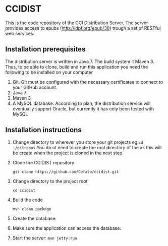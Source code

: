 CCIDIST
=======

This is the code repository of the CCI Distribution Server. The server provides access to
epubs (http://idpf.org/epub/30) trough a set of RESTful web services.

Installation prerequisites
--------------------------

The distribution server is written in Java 7. The build system it Maven 3. Thus, to be able to clone, build and run
this application you need the following to be installed on your computer

 1. Git. Git must be configured with the necessary certificates to connect to your GitHub account.
 2. Java 7
 3. Maven 3
 4. A MySQL database. According to plan, the distribution service will eventually support Oracle, but currently it
    has only been tested with MySQL

Installation instructions
-------------------------

1. Change directory to wherever you store your git projects
   eg:`cd ~/gitrepos`
   You do  ot need to create the root directory of the as this will be create when the project is cloned in the next
   step.
2. Clone the CCIDIST repository

   `git clone https://github.com/Cefalo/ccidist.git`

3. Change directory to the project root

   `cd ccidist`

4. Build the code

   `mvn clean package`

5. Create the database:

6. Make sure the application can access the database.

7. Start the server: `mvn jetty:run`

